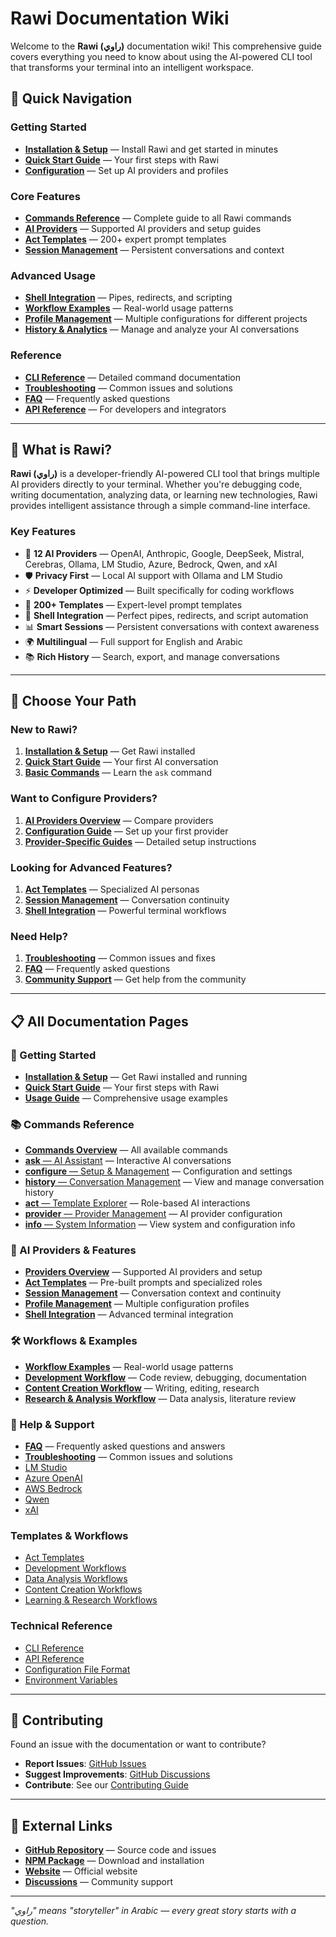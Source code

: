 # Rawi Documentation Wiki

Welcome to the **Rawi (راوي)** documentation wiki! This comprehensive guide covers everything you need to know about using the AI-powered CLI tool that transforms your terminal into an intelligent workspace.

## 🚀 Quick Navigation

### Getting Started

- [**Installation & Setup**](./installation.md) — Install Rawi and get started in minutes
- [**Quick Start Guide**](./quickstart.md) — Your first steps with Rawi
- [**Configuration**](./configuration.md) — Set up AI providers and profiles

### Core Features

- [**Commands Reference**](./commands/README.md) — Complete guide to all Rawi commands
- [**AI Providers**](./providers/README.md) — Supported AI providers and setup guides
- [**Act Templates**](./templates/README.md) — 200+ expert prompt templates
- [**Session Management**](./sessions.md) — Persistent conversations and context

### Advanced Usage

- [**Shell Integration**](./shell-integration.md) — Pipes, redirects, and scripting
- [**Workflow Examples**](./workflows/README.md) — Real-world usage patterns
- [**Profile Management**](./profiles.md) — Multiple configurations for different projects
- [**History & Analytics**](./history.md) — Manage and analyze your AI conversations

### Reference

- [**CLI Reference**](./cli/README.md) — Detailed command documentation
- [**Troubleshooting**](./troubleshooting.md) — Common issues and solutions
- [**FAQ**](./faq.md) — Frequently asked questions
- [**API Reference**](./api/README.md) — For developers and integrators

---

## 📖 What is Rawi?

**Rawi (راوي)** is a developer-friendly AI-powered CLI tool that brings multiple AI providers directly to your terminal. Whether you're debugging code, writing documentation, analyzing data, or learning new technologies, Rawi provides intelligent assistance through a simple command-line interface.

### Key Features

- 🤖 **12 AI Providers** — OpenAI, Anthropic, Google, DeepSeek, Mistral, Cerebras, Ollama, LM Studio, Azure, Bedrock, Qwen, and xAI
- 🛡️ **Privacy First** — Local AI support with Ollama and LM Studio
- ⚡ **Developer Optimized** — Built specifically for coding workflows
- 🎯 **200+ Templates** — Expert-level prompt templates
- 🔄 **Shell Integration** — Perfect pipes, redirects, and script automation
- 📊 **Smart Sessions** — Persistent conversations with context awareness
- 🌍 **Multilingual** — Full support for English and Arabic
- 📚 **Rich History** — Search, export, and manage conversations

---

## 🎯 Choose Your Path

### New to Rawi?

1. [**Installation & Setup**](./installation.md) — Get Rawi installed
2. [**Quick Start Guide**](./quickstart.md) — Your first AI conversation
3. [**Basic Commands**](./commands/ask.md) — Learn the `ask` command

### Want to Configure Providers?

1. [**AI Providers Overview**](./providers/README.md) — Compare providers
2. [**Configuration Guide**](./configuration.md) — Set up your first provider
3. [**Provider-Specific Guides**](./providers/README.md) — Detailed setup instructions

### Looking for Advanced Features?

1. [**Act Templates**](./templates/README.md) — Specialized AI personas
2. [**Session Management**](./sessions.md) — Conversation continuity
3. [**Shell Integration**](./shell-integration.md) — Powerful terminal workflows

### Need Help?

1. [**Troubleshooting**](./troubleshooting.md) — Common issues and fixes
2. [**FAQ**](./faq.md) — Frequently asked questions
3. [**Community Support**](https://github.com/withrawi/rawi/discussions) — Get help from the community

---

## 📋 All Documentation Pages

### 🚀 Getting Started

- [**Installation & Setup**](installation.md) — Get Rawi installed and running
- [**Quick Start Guide**](quickstart.md) — Your first steps with Rawi
- [**Usage Guide**](usage.md) — Comprehensive usage examples

### 📚 Commands Reference

- [**Commands Overview**](commands/README.md) — All available commands
- [**ask** — AI Assistant](commands/ask.md) — Interactive AI conversations
- [**configure** — Setup & Management](commands/configure.md) — Configuration and settings
- [**history** — Conversation Management](commands/history.md) — View and manage conversation history
- [**act** — Template Explorer](commands/act.md) — Role-based AI interactions
- [**provider** — Provider Management](commands/provider.md) — AI provider configuration
- [**info** — System Information](commands/info.md) — View system and configuration info

### 🤖 AI Providers & Features

- [**Providers Overview**](providers/README.md) — Supported AI providers and setup
- [**Act Templates**](templates/README.md) — Pre-built prompts and specialized roles
- [**Session Management**](sessions.md) — Conversation context and continuity
- [**Profile Management**](profiles.md) — Multiple configuration profiles
- [**Shell Integration**](shell-integration.md) — Advanced terminal integration

### 🛠️ Workflows & Examples

- [**Workflow Examples**](workflows/README.md) — Real-world usage patterns
- [**Development Workflow**](workflows/development.md) — Code review, debugging, documentation
- [**Content Creation Workflow**](workflows/content-creation.md) — Writing, editing, research
- [**Research & Analysis Workflow**](workflows/research.md) — Data analysis, literature review

### 🔧 Help & Support

- [**FAQ**](faq.md) — Frequently asked questions and answers
- [**Troubleshooting**](troubleshooting.md) — Common issues and solutions
- [LM Studio](./providers/lmstudio.md)
- [Azure OpenAI](./providers/azure.md)
- [AWS Bedrock](./providers/bedrock.md)
- [Qwen](./providers/qwen.md)
- [xAI](./providers/xai.md)

### Templates & Workflows

- [Act Templates](./templates/README.md)
- [Development Workflows](./workflows/development.md)
- [Data Analysis Workflows](./workflows/data-analysis.md)
- [Content Creation Workflows](./workflows/content-creation.md)
- [Learning & Research Workflows](./workflows/learning.md)

### Technical Reference

- [CLI Reference](./cli/README.md)
- [API Reference](./api/README.md)
- [Configuration File Format](./reference/config-format.md)
- [Environment Variables](./reference/environment.md)

---

## 🤝 Contributing

Found an issue with the documentation or want to contribute?

- **Report Issues**: [GitHub Issues](https://github.com/withrawi/rawi/issues)
- **Suggest Improvements**: [GitHub Discussions](https://github.com/withrawi/rawi/discussions)
- **Contribute**: See our [Contributing Guide](https://github.com/withrawi/rawi/blob/main/.github/CONTRIBUTING.md)

---

## 🔗 External Links

- [**GitHub Repository**](https://github.com/withrawi/rawi) — Source code and issues
- [**NPM Package**](https://www.npmjs.com/package/rawi) — Download and installation
- [**Website**](https://rawi.mkabumattar.com) — Official website
- [**Discussions**](https://github.com/withrawi/rawi/discussions) — Community support

---

_"راوي" means "storyteller" in Arabic — every great story starts with a question._
